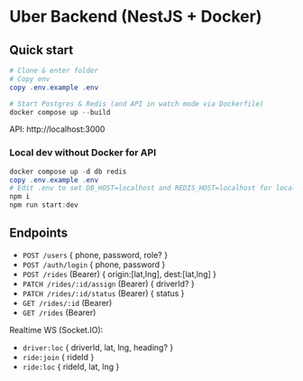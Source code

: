 # Uber Backend (NestJS + Docker)

## Quick start

```powershell
# Clone & enter folder
# Copy env
copy .env.example .env

# Start Postgres & Redis (and API in watch mode via Dockerfile)
docker compose up --build
```

API: http://localhost:3000

### Local dev without Docker for API
```powershell
docker compose up -d db redis
copy .env.example .env
# Edit .env to set DB_HOST=localhost and REDIS_HOST=localhost for local run
npm i
npm run start:dev
```

## Endpoints

- `POST /users` { phone, password, role? }
- `POST /auth/login` { phone, password }
- `POST /rides` (Bearer) { origin:[lat,lng], dest:[lat,lng] }
- `PATCH /rides/:id/assign` (Bearer) { driverId? }
- `PATCH /rides/:id/status` (Bearer) { status }
- `GET /rides/:id` (Bearer)
- `GET /rides` (Bearer)

Realtime WS (Socket.IO):
- `driver:loc` { driverId, lat, lng, heading? }
- `ride:join` { rideId }
- `ride:loc` { rideId, lat, lng }
